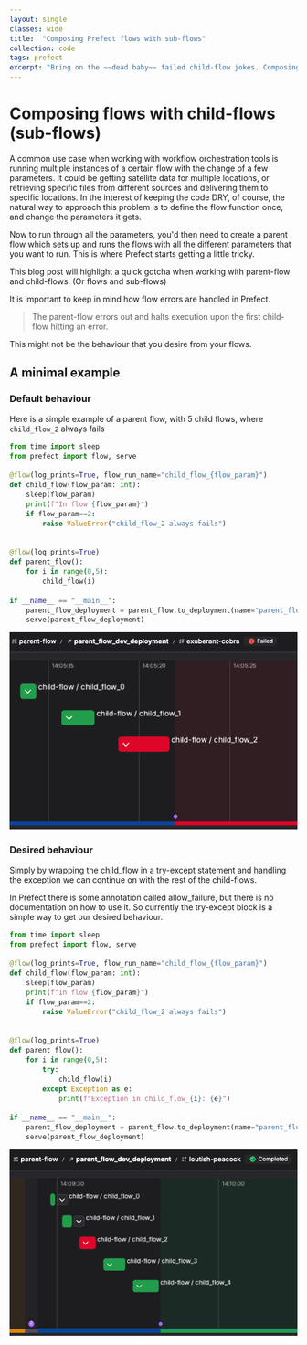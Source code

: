 ```yaml
---
layout: single
classes: wide
title:  "Composing Prefect flows with sub-flows"
collection: code
tags: prefect
excerpt: "Bring on the ~~dead baby~~ failed child-flow jokes. Composing flows inside flows"
---
```


# Composing flows with child-flows (sub-flows)

A common use case when working with workflow orchestration tools is running multiple instances of a certain flow with the change
of a few parameters. It could be getting satellite data for multiple locations, or retrieving specific files from different 
sources and delivering them to specific locations. In the interest of keeping the code DRY, of course, the natural way to
approach this problem is to define the flow function once, and change the parameters it gets.

Now to run through all the parameters, you'd then need to create a parent flow which sets up and runs the flows with all the
different parameters that you want to run. This is where Prefect starts getting a little tricky.

This blog post will highlight a quick gotcha when working with parent-flow and child-flows. (Or flows and sub-flows)

It is important to keep in mind how flow errors are handled in Prefect.

> The parent-flow errors out and halts execution upon the first child-flow hitting an error.

This might not be the behaviour that you desire from your flows.

## A minimal example

### Default behaviour

Here is a simple example of a parent flow, with 5 child flows, where `child_flow_2` always fails

```python
from time import sleep
from prefect import flow, serve

@flow(log_prints=True, flow_run_name="child_flow_{flow_param}")
def child_flow(flow_param: int):
    sleep(flow_param)
    print(f"In flow {flow_param}")
    if flow_param==2:
        raise ValueError("child_flow_2 always fails")


@flow(log_prints=True)
def parent_flow():
    for i in range(0,5):
        child_flow(i)

if __name__ == "__main__":
    parent_flow_deployment = parent_flow.to_deployment(name="parent_flow_dev_deployment")
    serve(parent_flow_deployment)
```
![default-behaviour.png](/assets/images/code/2025-03-23-prefect-flows-subflows-default-behaviour.png)

### Desired behaviour

Simply by wrapping the child_flow in a try-except statement and handling the exception 
we can continue on with the rest of the child-flows.

In Prefect there is some annotation called allow_failure, but there is no documentation on how to use it.
So currently the try-except block is a simple way to get our desired behaviour.
```python
from time import sleep
from prefect import flow, serve

@flow(log_prints=True, flow_run_name="child_flow_{flow_param}")
def child_flow(flow_param: int):
    sleep(flow_param)
    print(f"In flow {flow_param}")
    if flow_param==2:
        raise ValueError("child_flow_2 always fails")


@flow(log_prints=True)
def parent_flow():
    for i in range(0,5):
        try:
            child_flow(i)
        except Exception as e:
            print(f"Exception in child_flow_{i}: {e}")

if __name__ == "__main__":
    parent_flow_deployment = parent_flow.to_deployment(name="parent_flow_dev_deployment")
    serve(parent_flow_deployment)
```

![desired-behaviour.png](/assets/images/code/2025-03-23-prefect-flows-subflows-desired-behaviour.png)


